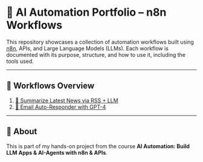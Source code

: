 # 🧠 AI Automation Portfolio – n8n Workflows
This repository showcases a collection of automation workflows built using [n8n](https://n8n.io), APIs, and Large Language Models (LLMs). Each workflow is documented with its purpose, structure, and how to use it, including the tools used.

---

## 📂 Workflows Overview

1. [📰 Summarize Latest News via RSS + LLM](workflows/workflow-01-summarize-news/description.md)
2. [📧 Email Auto-Responder with GPT-4](workflows/workflow-02-email-bot/description.md)

---

## 🚀 About

This is part of my hands-on project from the course **AI Automation: Build LLM Apps & AI-Agents with n8n & APIs**.



